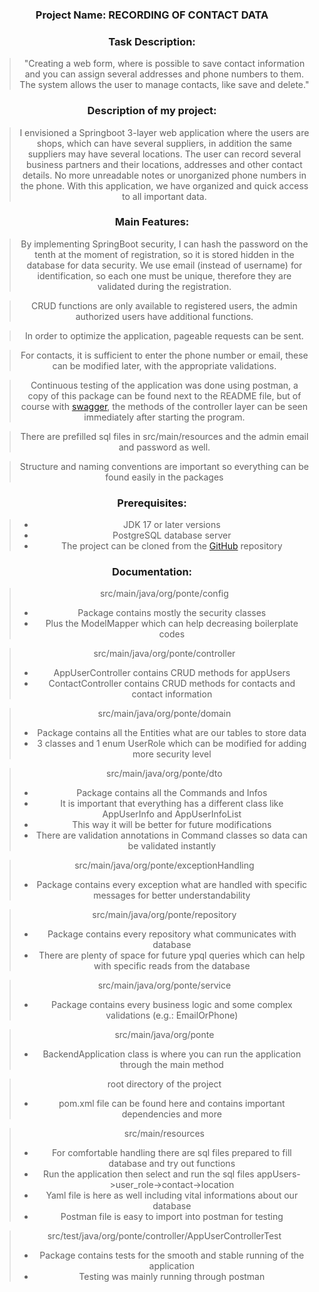 <div align="center">


### **Project Name:** RECORDING OF CONTACT DATA

### **Task Description:**

> "Creating a web form, where is possible to save 
> contact information and you can assign several addresses and phone numbers to them.
> The system allows the user to manage contacts, like save and delete."

### **Description of my project:**

> I envisioned a Springboot 3-layer web application where the
> users are shops, which can have several suppliers, in addition
> the same suppliers may have several locations. The user can record several
> business partners and their locations, addresses and other contact details.
> No more unreadable notes or unorganized phone numbers in the phone.
> With this application, we have organized and quick access to all important data.

### **Main Features:**

> By implementing SpringBoot security, I can hash the password on the tenth at the moment of registration,
> so it is stored hidden in the database for data security. We use email (instead of username) for 
> identification, so each one must be unique, therefore they are validated during the registration.

> CRUD functions are only available to registered users, the admin
> authorized users have additional functions.

> In order to optimize the application, pageable requests can be sent.

> For contacts, it is sufficient to enter the phone number or email,
> these can be modified later, with the appropriate validations.

> Continuous testing of the application was done using postman, a copy of this package 
> can be found next to the README file, but of course with [swagger](http://localhost:8080/swagger-ui/index.html#/),
> the methods of the controller layer can be seen immediately after starting the program.

> There are prefilled sql files in src/main/resources and the admin email and password as well.

> Structure and naming conventions are important so everything can be found easily in the packages

### **Prerequisites:**

> - JDK 17 or later versions
> - PostgreSQL database server
> - The project can be cloned from the [GitHub](https://github.com/Senorhun/Ponte.git) repository

### **Documentation:**
> src/main/java/org/ponte/config
> - Package contains mostly the security classes 
> - Plus the ModelMapper which can help decreasing boilerplate codes

> src/main/java/org/ponte/controller 
> - AppUserController contains CRUD methods for appUsers
> - ContactController contains CRUD methods for contacts and contact information

> src/main/java/org/ponte/domain
> - Package contains all the Entities what are our tables to store data
> - 3 classes and 1 enum UserRole which can be modified for adding more security level

> src/main/java/org/ponte/dto
> - Package contains all the Commands and Infos
> - It is important that everything has a different class like AppUserInfo and AppUserInfoList
> - This way it will be better for future modifications
> - There are validation annotations in Command classes so data can be validated instantly

> src/main/java/org/ponte/exceptionHandling
> - Package contains every exception what are handled with specific messages for better understandability

> src/main/java/org/ponte/repository
> - Package contains every repository what communicates with database
> - There are plenty of space for future ypql queries which can help with specific reads from the database
 
> src/main/java/org/ponte/service
> - Package contains every business logic and some complex validations (e.g.: EmailOrPhone)
 
> src/main/java/org/ponte
> - BackendApplication class is where you can run the application through the main method

> root directory of the project
> - pom.xml file can be found here and contains important dependencies and more

> src/main/resources
> - For comfortable handling there are sql files prepared to fill database and try out functions
> - Run the application then select and run the sql files appUsers->user_role->contact->location
> - Yaml file is here as well including vital informations about our database
> - Postman file is easy to import into postman for testing
 
> src/test/java/org/ponte/controller/AppUserControllerTest
> - Package contains tests for the smooth and stable running of the application
> - Testing was mainly running through postman
</div>